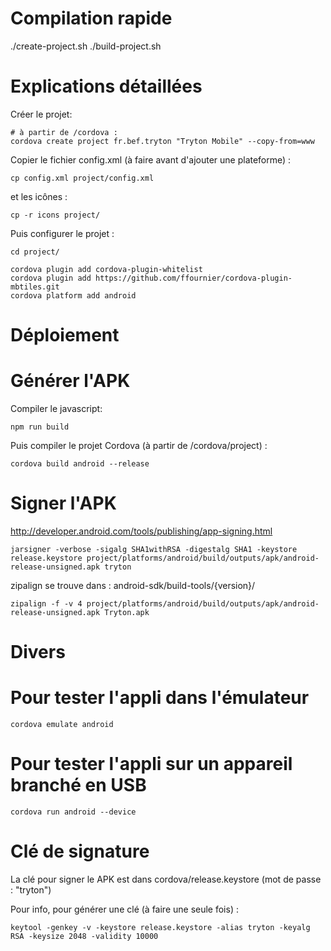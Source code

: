 Compilation rapide
==================

  ./create-project.sh
  ./build-project.sh

Explications détaillées
=======================
Créer le projet:

    # à partir de /cordova :
    cordova create project fr.bef.tryton "Tryton Mobile" --copy-from=www

Copier le fichier config.xml (à faire avant d'ajouter une plateforme) :

    cp config.xml project/config.xml

et les icônes :

    cp -r icons project/

Puis configurer le projet :

    cd project/

    cordova plugin add cordova-plugin-whitelist
    cordova plugin add https://github.com/ffournier/cordova-plugin-mbtiles.git
    cordova platform add android

Déploiement
===========

# Générer l'APK
Compiler le javascript:

	npm run build

Puis compiler le projet Cordova (à partir de /cordova/project) :

    cordova build android --release

# Signer l'APK
http://developer.android.com/tools/publishing/app-signing.html

	jarsigner -verbose -sigalg SHA1withRSA -digestalg SHA1 -keystore release.keystore project/platforms/android/build/outputs/apk/android-release-unsigned.apk tryton

zipalign se trouve dans : android-sdk/build-tools/{version}/

    zipalign -f -v 4 project/platforms/android/build/outputs/apk/android-release-unsigned.apk Tryton.apk

Divers
======

# Pour tester l'appli dans l'émulateur
	cordova emulate android

# Pour tester l'appli sur un appareil branché en USB
	cordova run android --device

# Clé de signature
La clé pour signer le APK est dans cordova/release.keystore (mot de passe : "tryton")

Pour info, pour générer une clé (à faire une seule fois) :

    keytool -genkey -v -keystore release.keystore -alias tryton -keyalg RSA -keysize 2048 -validity 10000
